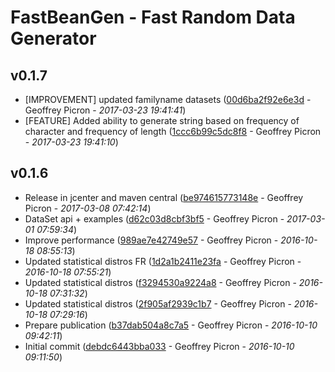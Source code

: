 
# FastBeanGen -  Fast Random Data Generator


## v0.1.7

* [IMPROVEMENT] updated familyname datasets ([00d6ba2f92e6e3d](https://github.com/tomasbjerre/git-changelog-gradle-plugin/commit/00d6ba2f92e6e3d) - Geoffrey Picron - *2017-03-23 19:41:41*)
* [FEATURE] Added ability to generate string based on frequency of character and frequency of length ([1ccc6b99c5dc8f8](https://github.com/tomasbjerre/git-changelog-gradle-plugin/commit/1ccc6b99c5dc8f8) - Geoffrey Picron - *2017-03-23 19:41:10*)

## v0.1.6

* Release in jcenter and maven central ([be974615773148e](https://github.com/tomasbjerre/git-changelog-gradle-plugin/commit/be974615773148e) - Geoffrey Picron - *2017-03-08 07:42:14*)
* DataSet api + examples ([d62c03d8cbf3bf5](https://github.com/tomasbjerre/git-changelog-gradle-plugin/commit/d62c03d8cbf3bf5) - Geoffrey Picron - *2017-03-01 07:59:34*)
* Improve performance ([989ae7e42749e57](https://github.com/tomasbjerre/git-changelog-gradle-plugin/commit/989ae7e42749e57) - Geoffrey Picron - *2016-10-18 08:55:13*)
* Updated statistical distros FR ([1d2a1b2411e23fa](https://github.com/tomasbjerre/git-changelog-gradle-plugin/commit/1d2a1b2411e23fa) - Geoffrey Picron - *2016-10-18 07:55:21*)
* Updated statistical distros ([f3294530a9224a8](https://github.com/tomasbjerre/git-changelog-gradle-plugin/commit/f3294530a9224a8) - Geoffrey Picron - *2016-10-18 07:31:32*)
* Updated statistical distros ([2f905af2939c1b7](https://github.com/tomasbjerre/git-changelog-gradle-plugin/commit/2f905af2939c1b7) - Geoffrey Picron - *2016-10-18 07:29:16*)
* Prepare publication ([b37dab504a8c7a5](https://github.com/tomasbjerre/git-changelog-gradle-plugin/commit/b37dab504a8c7a5) - Geoffrey Picron - *2016-10-10 09:42:11*)
* Initial commit ([debdc6443bba033](https://github.com/tomasbjerre/git-changelog-gradle-plugin/commit/debdc6443bba033) - Geoffrey Picron - *2016-10-10 09:11:50*)

